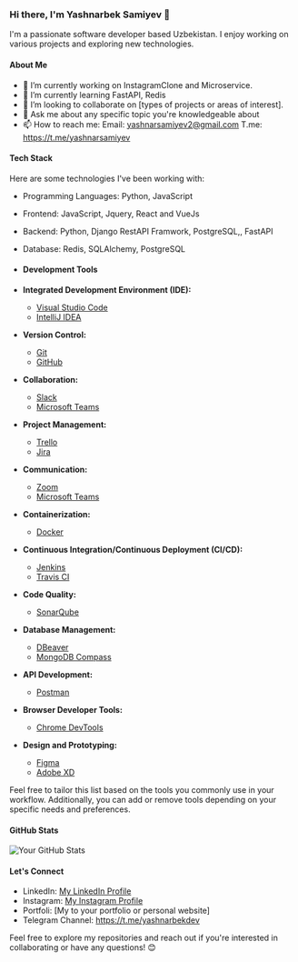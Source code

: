 ### Hi there, I'm Yashnarbek Samiyev 👋

I'm a passionate software developer based Uzbekistan. I enjoy working on various projects and exploring new technologies.

#### About Me

- 🔭 I’m currently working on  InstagramClone and Microservice.
- 🌱 I’m currently learning FastAPI, Redis
- 👯 I’m looking to collaborate on [types of projects or areas of interest].
- 💬 Ask me about any specific topic you're knowledgeable about
- 📫 How to reach me: Email: yashnarsamiyev2@gmail.com T.me: https://t.me/yashnarsamiyev

#### Tech Stack

Here are some technologies I've been working with:

- Programming Languages: Python, JavaScript
- Frontend: JavaScript, Jquery, React and VueJs
- Backend: Python, Django RestAPI Framwork, PostgreSQL,, FastAPI
- Database: Redis, SQLAlchemy, PostgreSQL
- #### Development Tools

- **Integrated Development Environment (IDE):**
  - [Visual Studio Code](https://code.visualstudio.com/)
  - [IntelliJ IDEA](https://www.jetbrains.com/idea/)

- **Version Control:**
  - [Git](https://git-scm.com/)
  - [GitHub](https://github.com/)

- **Collaboration:**
  - [Slack](https://slack.com/)
  - [Microsoft Teams](https://teams.microsoft.com/)

- **Project Management:**
  - [Trello](https://trello.com/)
  - [Jira](https://www.atlassian.com/software/jira)

- **Communication:**
  - [Zoom](https://zoom.us/)
  - [Microsoft Teams](https://teams.microsoft.com/)

- **Containerization:**
  - [Docker](https://www.docker.com/)

- **Continuous Integration/Continuous Deployment (CI/CD):**
  - [Jenkins](https://www.jenkins.io/)
  - [Travis CI](https://travis-ci.org/)

- **Code Quality:**
  - [SonarQube](https://www.sonarqube.org/)

- **Database Management:**
  - [DBeaver](https://dbeaver.io/)
  - [MongoDB Compass](https://www.mongodb.com/try/download/compass)

- **API Development:**
  - [Postman](https://www.postman.com/)

- **Browser Developer Tools:**
  - [Chrome DevTools](https://developers.google.com/web/tools/chrome-devtools)

- **Design and Prototyping:**
  - [Figma](https://www.figma.com/)
  - [Adobe XD](https://www.adobe.com/products/xd.html)

Feel free to tailor this list based on the tools you commonly use in your workflow. Additionally, you can add or remove tools depending on your specific needs and preferences.


#### GitHub Stats

![Your GitHub Stats](https://github-readme-stats.vercel.app/api?username=YourGitHubUsername&show_icons=true&hide_border=true)

#### Let's Connect

- LinkedIn: [My LinkedIn Profile]()
- Instagram: [My Instagram Profile](https://www.instagram.com/samiyevyashnarbek/)
- Portfoli: [My to your portfolio or personal website]
- Telegram Channel: https://t.me/yashnarbekdev

Feel free to explore my repositories and reach out if you're interested in collaborating or have any questions! 😊
